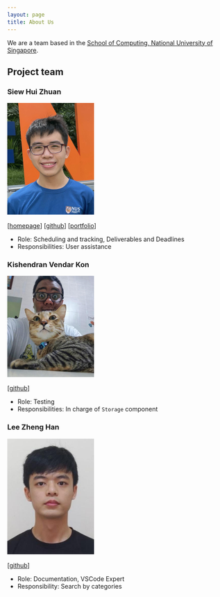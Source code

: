 ```yaml
---
layout: page
title: About Us
---
```


We are a team based in the [School of Computing, National University of Singapore](http://www.comp.nus.edu.sg).

## Project team

### Siew Hui Zhuan

<img src="images/huizhuansam.png" width="200px">

[[homepage](https://huizhuansam.github.io)]
[[github](https://github.com/huizhuansam)]
[[portfolio](team/johndoe.md)]

- Role: Scheduling and tracking, Deliverables and Deadlines
- Responsibilities: User assistance

### Kishendran Vendar Kon

<img src="images/kishendranvendarkon.png" width="200px">

[[github](https://github.com/KishendranVendarKon)]

- Role: Testing
- Responsibilities: In charge of `Storage` component

### Lee Zheng Han

<img src="images/zhenghanlee.png" width="200px">

[[github](https://github.com/zhenghanlee)]

- Role: Documentation, VSCode Expert
- Responsibility: Search by categories
